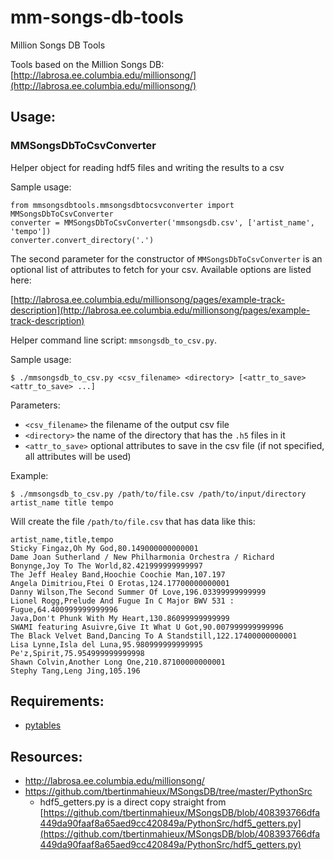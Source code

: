 # mm-songs-db-tools
Million Songs DB Tools

Tools based on the Million Songs DB: [http://labrosa.ee.columbia.edu/millionsong/](http://labrosa.ee.columbia.edu/millionsong/)

## Usage:

### MMSongsDbToCsvConverter

Helper object for reading hdf5 files and writing the results to a csv

Sample usage:

    from mmsongsdbtools.mmsongsdbtocsvconverter import MMSongsDbToCsvConverter
    converter = MMSongsDbToCsvConverter('mmsongsdb.csv', ['artist_name', 'tempo'])
    converter.convert_directory('.')

The second parameter for the constructor of `MMSongsDbToCsvConverter` is an optional list of attributes to fetch for your csv. Available options are listed here:

[http://labrosa.ee.columbia.edu/millionsong/pages/example-track-description](http://labrosa.ee.columbia.edu/millionsong/pages/example-track-description)

Helper command line script: `mmsongsdb_to_csv.py`.

Sample usage:

    $ ./mmsongsdb_to_csv.py <csv_filename> <directory> [<attr_to_save> <attr_to_save> ...]

Parameters:

- `<csv_filename>` the filename of the output csv file
- `<directory>` the name of the directory that has the `.h5` files in it
- `<attr_to_save>` optional attributes to save in the csv file (if not specified, all attributes will be used)

Example:

    $ ./mmsongsdb_to_csv.py /path/to/file.csv /path/to/input/directory artist_name title tempo

Will create the file `/path/to/file.csv` that has data like this:

    artist_name,title,tempo
    Sticky Fingaz,Oh My God,80.149000000000001
    Dame Joan Sutherland / New Philharmonia Orchestra / Richard Bonynge,Joy To The World,82.421999999999997
    The Jeff Healey Band,Hoochie Coochie Man,107.197
    Angela Dimitriou,Ftei O Erotas,124.17700000000001
    Danny Wilson,The Second Summer Of Love,196.03399999999999
    Lionel Rogg,Prelude And Fugue In C Major BWV 531 : Fugue,64.400999999999996
    Java,Don't Phunk With My Heart,130.86099999999999
    SWAMI featuring Asuivre,Give It What U Got,90.007999999999996
    The Black Velvet Band,Dancing To A Standstill,122.17400000000001
    Lisa Lynne,Isla del Luna,95.980999999999995
    Pe'z,Spirit,75.954999999999998
    Shawn Colvin,Another Long One,210.87100000000001
    Stephy Tang,Leng Jing,105.196


## Requirements:

- [pytables](http://pytables.github.io/)


## Resources:

- http://labrosa.ee.columbia.edu/millionsong/
- https://github.com/tbertinmahieux/MSongsDB/tree/master/PythonSrc
    - hdf5\_getters.py is a direct copy straight from [https://github.com/tbertinmahieux/MSongsDB/blob/408393766dfa449da90faaf8a65aed9cc420849a/PythonSrc/hdf5_getters.py](https://github.com/tbertinmahieux/MSongsDB/blob/408393766dfa449da90faaf8a65aed9cc420849a/PythonSrc/hdf5_getters.py)
